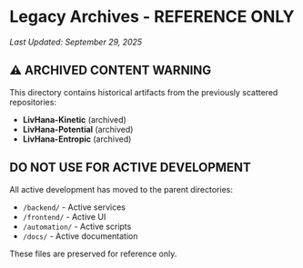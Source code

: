 # Legacy Archives - REFERENCE ONLY
*Last Updated: September 29, 2025*

## ⚠️ ARCHIVED CONTENT WARNING

This directory contains historical artifacts from the previously scattered repositories:
- **LivHana-Kinetic** (archived)
- **LivHana-Potential** (archived)  
- **LivHana-Entropic** (archived)

## DO NOT USE FOR ACTIVE DEVELOPMENT

All active development has moved to the parent directories:
- `/backend/` - Active services
- `/frontend/` - Active UI
- `/automation/` - Active scripts
- `/docs/` - Active documentation

These files are preserved for reference only.

<!-- Last verified: 2025-10-02 -->
